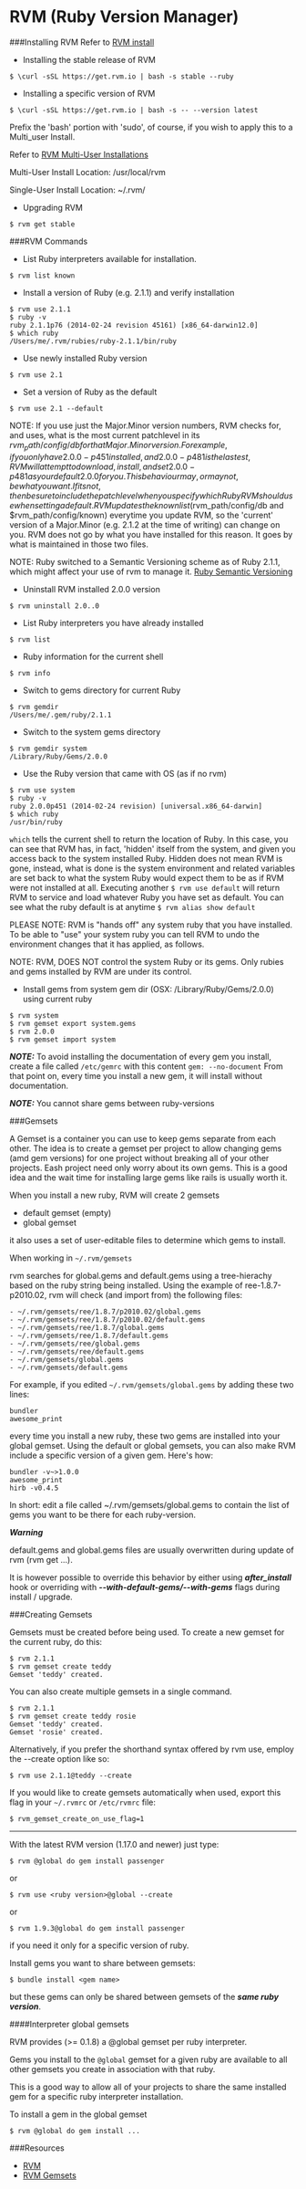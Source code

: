 # RVM (Ruby Version Manager)

###Installing RVM
Refer to [RVM install](https://rvm.io/rvm/install)

* Installing the stable release of RVM

```$ \curl -sSL https://get.rvm.io | bash -s stable --ruby```

* Installing a specific version of RVM

```$ \curl -sSL https://get.rvm.io | bash -s -- --version latest```

Prefix the 'bash' portion with 'sudo', of course, if you wish to apply this to a Multi_user Install.

Refer to [RVM Multi-User Installations](https://rvm.io/support/troubleshooting#sudo)

Multi-User Install Location: /usr/local/rvm

Single-User Install Location: ~/.rvm/

* Upgrading RVM

```$ rvm get stable```

###RVM Commands
* List Ruby interpreters available for installation.

```$ rvm list known```

* Install a version of Ruby (e.g. 2.1.1) and verify installation

```
$ rvm use 2.1.1
$ ruby -v
ruby 2.1.1p76 (2014-02-24 revision 45161) [x86_64-darwin12.0]
$ which ruby
/Users/me/.rvm/rubies/ruby-2.1.1/bin/ruby
```

* Use newly installed Ruby version

```$ rvm use 2.1```

* Set a version of Ruby as the default

```$ rvm use 2.1 --default```



NOTE: If you use just the Major.Minor version numbers, RVM checks for, and uses, 
what is the most current patchlevel in its $rvm_path/config/db for that Major.Minor version. 
For example, if you only have 2.0.0-p451 installed, and 2.0.0-p481 is the lastest, 
RVM will attempt to download, install, and set 2.0.0-p481 as your default 2.0.0 for you. 
This behaviour may, or may not, be what you want. 
If its not, then be sure to include the patch level when you specify which Ruby RVM should 
use when setting a default. RVM updates the known list ($rvm_path/config/db 
and $rvm_path/config/known) everytime you update RVM, so the 'current' version of a 
Major.Minor (e.g. 2.1.2 at the time of writing) can change on you. 
RVM does not go by what you have installed for this reason. It goes by what is 
maintained in those two files.

NOTE: Ruby switched to a Semantic Versioning scheme as of Ruby 2.1.1, which might 
affect your use of rvm to manage it.
[Ruby Semantic Versioning](https://www.ruby-lang.org/en/news/2013/12/21/ruby-version-policy-changes-with-2-1-0/)

* Uninstall RVM installed 2.0.0 version

```$ rvm uninstall 2.0..0```

* List Ruby interpreters you have already installed

```$ rvm list```

* Ruby information for the current shell

```$ rvm info```

* Switch to gems directory for current Ruby

```
$ rvm gemdir
/Users/me/.gem/ruby/2.1.1
```

* Switch to the system gems directory

```
$ rvm gemdir system
/Library/Ruby/Gems/2.0.0
```

* Use the Ruby version that came with OS (as if no rvm)

```
$ rvm use system
$ ruby -v
ruby 2.0.0p451 (2014-02-24 revision) [universal.x86_64-darwin]
$ which ruby
/usr/bin/ruby
```

```which``` tells the current shell to return the location of Ruby. In this case, you can see that RVM 
has, in fact, 'hidden' itself from the system, and given you access back to the system 
installed Ruby. Hidden does not mean RVM is gone, instead, what is done is the system 
environment and related variables are set back to what the system Ruby would expect them 
to be as if RVM were not installed at all.
Executing another ```$ rvm use default``` will return RVM to service and load whatever Ruby
you have set as default. You can see what the ruby default is at anytime ```$ rvm alias show default```

PLEASE NOTE: RVM is "hands off" any system ruby that you have installed. To be able to "use" your system ruby you 
can tell RVM to undo the environment changes that it has applied, as follows.


NOTE: RVM, DOES NOT control the system Ruby or its gems. Only rubies and gems installed by RVM
are under its control.

* Install gems from system gem dir (OSX: /Library/Ruby/Gems/2.0.0) using current ruby

```
$ rvm system
$ rvm gemset export system.gems
$ rvm 2.0.0
$ rvm gemset import system
```

***NOTE:*** To avoid installing the documentation of every gem you install, create a file 
called ```/etc/gemrc``` with this content ```gem: --no-document```  From that point on,
every time you install a new gem, it will install without documentation.


***NOTE:*** You cannot share gems between ruby-versions


###Gemsets

A Gemset is a container you can use to keep gems separate from each other.
The idea is to create a gemset per project to allow changing gems (amd gem versions) for
one project without breaking all of your other projects.
Eash project need only worry about its own gems. This is a good idea and the wait time
for installing large gems like rails is usually worth it.

When you install a new ruby, RVM will create 2 gemsets
- default gemset (empty)
- global gemset

it also uses a set of user-editable files to determine which gems to install.

When working in ```~/.rvm/gemsets``` 

rvm searches for global.gems and default.gems using a tree-hierachy based on the 
ruby string being installed. 
Using the example of ree-1.8.7-p2010.02, rvm will check (and import from) the following files:

```
- ~/.rvm/gemsets/ree/1.8.7/p2010.02/global.gems
- ~/.rvm/gemsets/ree/1.8.7/p2010.02/default.gems
- ~/.rvm/gemsets/ree/1.8.7/global.gems
- ~/.rvm/gemsets/ree/1.8.7/default.gems
- ~/.rvm/gemsets/ree/global.gems
- ~/.rvm/gemsets/ree/default.gems
- ~/.rvm/gemsets/global.gems
- ~/.rvm/gemsets/default.gems
```

For example, if you edited ```~/.rvm/gemsets/global.gems``` by adding these two lines:

```
bundler
awesome_print
```
every time you install a new ruby, these two gems are installed into your global gemset.
Using the default or global gemsets, you can also make RVM include a specific version of 
a given gem. Here's how:

```
bundler -v~>1.0.0
awesome_print
hirb -v0.4.5
```

In short: edit a file called ~/.rvm/gemsets/global.gems to contain the list of gems you 
want to be there for each ruby-version.

***Warning***

default.gems and global.gems files are usually overwritten during update of rvm (rvm get ...).

It is however possible to override this behavior by either using ***after_install*** hook or 
overriding with ***--with-default-gems/--with-gems*** flags during install / upgrade.


###Creating Gemsets

Gemsets must be created before being used. 
To create a new gemset for the current ruby, do this:

```
$ rvm 2.1.1
$ rvm gemset create teddy
Gemset 'teddy' created.
```

You can also create multiple gemsets in a single command.

```
$ rvm 2.1.1
$ rvm gemset create teddy rosie
Gemset 'teddy' created.
Gemset 'rosie' created.
```

Alternatively, if you prefer the shorthand syntax offered by rvm use, 
employ the --create option like so:

```
$ rvm use 2.1.1@teddy --create
```

If you would like to create gemsets automatically when used, export this flag in 
your ```~/.rvmrc``` or ```/etc/rvmrc``` file:

```
$ rvm_gemset_create_on_use_flag=1
```

---

With the latest RVM version (1.17.0 and newer) just type:

```
$ rvm @global do gem install passenger
```

or

```
$ rvm use <ruby version>@global --create
```

or

```
$ rvm 1.9.3@global do gem install passenger 
```

if you need it only for a specific version of ruby.

Install gems you want to share between gemsets:

```
$ bundle install <gem name>
```

but these gems can only be shared between gemsets of the ***same ruby version***.


####Interpreter global gemsets

RVM provides (>= 0.1.8) a @global gemset per ruby interpreter.

Gems you install to the ```@global``` gemset for a given ruby are available to all 
other gemsets you create in association with that ruby.

This is a good way to allow all of your projects to share the same installed gem for 
a specific ruby interpreter installation.

To install a gem in the global gemset
```
$ rvm @global do gem install ...
```
###Resources
- [RVM](https://rvm.io/)
- [RVM Gemsets](https://rvm.io/gemsets/)
